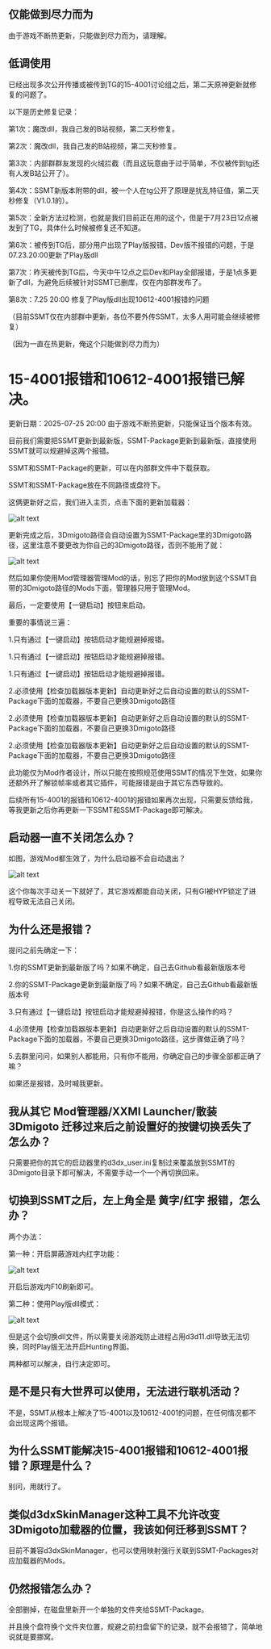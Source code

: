 ## 仅能做到尽力而为

由于游戏不断热更新，只能做到尽力而为，请理解。

## 低调使用

已经出现多次公开传播或被传到TG的15-4001讨论组之后，第二天原神更新就修复的问题了。

以下是历史修复记录：

第1次：魔改dll，我自己发的B站视频，第二天秒修复。

第2次：魔改dll，我自己发的B站视频，第二天秒修复。

第3次：内部群群友发现的火绒拦截（而且这玩意由于过于简单，不仅被传到tg还有人发B站公开了）。

第4次：SSMT新版本附带的dll，被一个人在tg公开了原理是扰乱特征值，第二天秒修复（V1.0.1的）。

第5次：全新方法过检测，也就是我们目前正在用的这个，但是于7月23日12点被发到了TG，具体什么时候被修复还不知道。

第6次：被传到TG后，部分用户出现了Play版报错，Dev版不报错的问题，于是07.23.20:00更新了Play版dll

第7次：昨天被传到TG后，今天中午12点之后Dev和Play全部报错，于是1点多更新了dll，为避免后续被针对SSMT已删库，仅在内部群发布了。

第8次：7.25 20:00 修复了Play版dll出现10612-4001报错的问题

（目前SSMT仅在内部群中更新，各位不要外传SSMT，太多人用可能会继续被修复）

（因为一直在热更新，俺这个只能做到尽力而为）

# 15-4001报错和10612-4001报错已解决。

更新日期：2025-07-25 20:00 由于游戏不断热更新，只能保证当个版本有效。

目前我们需要把SSMT更新到最新版，SSMT-Package更新到最新版，直接使用SSMT就可以规避掉这两个报错。

SSMT和SSMT-Package的更新，可以在内部群文件中下载获取。

SSMT和SSMT-Package放在不同路径或盘符下。

这俩更新好之后，我们进入主页，点击下面的更新加载器：

![alt text](image-7.png)

更新完成之后，3Dmigoto路径会自动设置为SSMT-Package里的3Dmigoto路径，这里注意不要更改为你自己的3Dmigoto路径，否则不能用了就：

![alt text](image-8.png)

然后如果你使用Mod管理器管理Mod的话，别忘了把你的Mod放到这个SSMT自带的3Dmigoto路径的Mods下面，管理器只用于管理Mod。

最后，一定要使用【一键启动】按钮来启动。

重要的事情说三遍：

1.只有通过【一键启动】按钮启动才能规避掉报错。

1.只有通过【一键启动】按钮启动才能规避掉报错。

1.只有通过【一键启动】按钮启动才能规避掉报错。

2.必须使用【检查加载器版本更新】自动更新好之后自动设置的默认的SSMT-Package下面的加载器，不要自己更换3Dmigoto路径

2.必须使用【检查加载器版本更新】自动更新好之后自动设置的默认的SSMT-Package下面的加载器，不要自己更换3Dmigoto路径

2.必须使用【检查加载器版本更新】自动更新好之后自动设置的默认的SSMT-Package下面的加载器，不要自己更换3Dmigoto路径

此功能仅为Mod作者设计，所以只能在按照规范使用SSMT的情况下生效，如果你还额外开了解锁帧率或者其它插件，可能报错是由于其它东西导致的。

后续所有15-4001的报错和10612-4001的报错如果再次出现，只需要反馈给我，等我更新之后你再更新一下SSMT和SSMT-Package即可解决。

## 启动器一直不关闭怎么办？

如图，游戏Mod都生效了，为什么启动器不会自动退出？

![alt text](a1aa4698afb7ddfbb85df0205678796b_720.png)

这个你每次手动关一下就好了，其它游戏都能自动关闭，只有GI被HYP锁定了进程导致无法自己关闭。


## 为什么还是报错？

提问之前先确定一下：

1.你的SSMT更新到最新版了吗？如果不确定，自己去Github看最新版版本号

2.你的SSMT-Package更新到最新版了吗？如果不确定，自己去Github看最新版版本号

3.只有通过【一键启动】按钮启动才能规避掉报错，你是这么操作的吗？

4.必须使用【检查加载器版本更新】自动更新好之后自动设置的默认的SSMT-Package下面的加载器，不要自己更换3Dmigoto路径，这步骤做正确了吗？

5.去群里问问，如果别人都能用，只有你不能用，你确定自己的步骤全部都正确了嘛？

如果还是报错，及时喊我更新。

## 我从其它 Mod管理器/XXMI Launcher/散装3Dmigoto 迁移过来后之前设置好的按键切换丢失了怎么办？

只需要把你的其它的启动器里的d3dx_user.ini复制过来覆盖放到SSMT的3Dmigoto目录下即可解决，不需要手动一个一个再切换回来。

## 切换到SSMT之后，左上角全是 黄字/红字 报错，怎么办？

两个办法：

第一种：开启屏蔽游戏内红字功能：

![alt text](image-9.png)

开启后游戏内F10刷新即可。


第二种：使用Play版dll模式：

![alt text](image-10.png)

但是这个会切换dll文件，所以需要关闭游戏防止进程占用d3d11.dll导致无法切换，同时Play版无法开启Hunting界面。

两种都可以解决，自行决定即可。

## 是不是只有大世界可以使用，无法进行联机活动？

不是，SSMT从根本上解决了15-4001以及10612-4001的问题，在任何情况都不会出现这两个报错。

## 为什么SSMT能解决15-4001报错和10612-4001报错？原理是什么？

别问，用就行了。

## 类似d3dxSkinManager这种工具不允许改变3Dmigoto加载器的位置，我该如何迁移到SSMT？

目前不兼容d3dxSkinManager，也可以使用映射强行关联到SSMT-Packages对应加载器的Mods。


## 仍然报错怎么办？

全部删掉，在磁盘里新开一个单独的文件夹给SSMT-Package。

并且换个盘符换个文件夹位置，规避之前扫盘留下的记录，就不会报错了，简单地说就是要挪窝。


